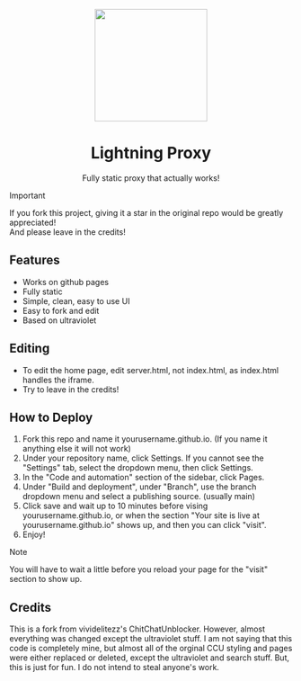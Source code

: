 <p align="center"><img src="assets/img/lightning-static.png" height="200"></p>
<h1 align="center">Lightning Proxy</h1>
<p align="center">Fully static proxy that actually works!</p>

> [!IMPORTANT]
> If you fork this project, giving it a star in the original repo would be greatly appreciated! <br>
And please leave in the credits!


## Features
- Works on github pages
- Fully static
- Simple, clean, easy to use UI
- Easy to fork and edit
- Based on ultraviolet


## Editing
- To edit the home page, edit server.html, not index.html, as index.html handles the iframe.
- Try to leave in the credits!


## How to Deploy
1. Fork this repo and name it yourusername.github.io. (If you name it anything else it will not work)
2. Under your repository name, click Settings. If you cannot see the "Settings" tab, select the dropdown menu, then click Settings.
3. In the "Code and automation" section of the sidebar, click Pages.
5. Under "Build and deployment", under "Branch", use the branch dropdown menu and select a publishing source. (usually main)
6. Click save and wait up to 10 minutes before vising yourusername.github.io, or when the section "Your site is live at yourusername.github.io" shows up, and then you can click "visit".
7. Enjoy!
> [!NOTE]
> You will have to wait a little before you reload your page for the "visit" section to show up.

## Credits
This is a fork from vividelitezz's ChitChatUnblocker. However, almost everything was changed except the ultraviolet stuff. I am not saying that this code is completely mine, but almost all of the orginal CCU styling and pages were either replaced or deleted, except the ultraviolet and search stuff. But, this is just for fun. I do not intend to steal anyone's work.
